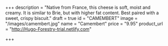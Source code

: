 +++
description = "Native from France, this cheese is soft, moist and creamy. It is similar to Brie, but with higher fat content. Best paired with a sweet, crispy biscuit."
draft = true
id = "CAMEMBERT"
image = "/images/camembert.jpg"
name = "Camembert"
price = "9.95"
product_url = "http://Hugo-Forestry-trial.netlify.com"

+++
